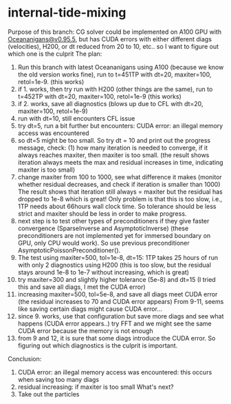 # internal-tide-mixing

Purpose of this branch:
CG solver could be implemented on A100 GPU with Oceananigans@v0.95.5, but has CUDA errors with either different diags (velocities), H200, or dt reduced from 20 to 10, etc.. so I want to figure out which one is the culprit
The plan: 
1. Run this branch with latest Oceananigans using A100 (because we know the old version works fine), run to t=451TP with dt=20, maxiter=100, retol=1e-9. (this works)
2. if 1. works, then try run with H200 (other things are the same), run to t=452TP with dt=20, maxiter=100, retol=1e-9 (this works)
3. if 2. works, save all diagnostics (blows up due to CFL with dt=20, maxiter=100, retol=1e-9) 
4. run with dt=10, still encounters CFL issue
5. try dt=5, run a bit further but encounters: CUDA error: an illegal memory access was encountered
6. so dt=5 might be too small. So try dt = 10 and print out the progress message, check:
   (1) how many iteration is needed to converge, if it always reaches maxiter, then maxiter is too small. (the result shows iteration always meets the max and residual increases in time, indicating maxiter is too small) 
7. change maxiter from 100 to 1000, see what difference it makes (monitor whether residual decreases, and check if iteration is smaller than 1000)
    The result shows that iteration still always = maxiter but the residual has dropped to 1e-8 which is great! Only problem is that this is too slow, i.e., 1TP needs about 66hours wall clock time. So tolerance should be less strict and maxiter should be less in order to make progress.
8. next step is to test other types of preconditioners if they give faster convergence (SparseInverse and AsymptoticInverse) (these preconditioners are not implemented yet for immersed boundary on GPU, only CPU would work). So use previous preconditioner AsymptoticPoissonPreconditioner().
9. The test using maxiter=500, tol=1e-8, dt=15: 1TP takes 25 hours of run with only 2 diagnostics using H200 (this is too slow, but the residual stays around 1e-8 to 1e-7 without increasing, which is great)
10. try maxiter=300 and slightly higher tolerance (5e-8) and dt=15 (I tried this and save all diags, I met the CUDA error) 
11. increasing maxiter=500, tol=5e-8, and save all diags meet CUDA error (the residual increases to 70 and CUDA error appears)
    From 9-11, seems like saving certain diags might cause CUDA error... 
12. since 9. works, use that configuration but save more diags and see what happens (CUDA error appears..)
    try FFT and we might see the same CUDA error because the memory is not enough
13. from 9 and 12, it is sure that some diags introduce the CUDA error. So figuring out which diagnostics is the culprit is important.

Conclusion:
1. CUDA error: an illegal memory access was encountered: this occurs when saving too many diags
2. residual increasing: if maxiter is too small
What's next?
1. Take out the particles 